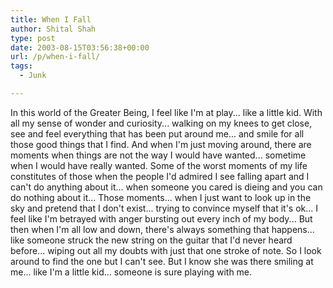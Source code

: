 ```yaml
---
title: When I Fall
author: Shital Shah
type: post
date: 2003-08-15T03:56:38+00:00
url: /p/when-i-fall/
tags:
  - Junk

---
```

In this world of the Greater Being, I feel like I'm at play... like a little kid. With all my sense of wonder and curiosity... walking on my knees to get close, see and feel everything that has been put around me... and smile for all those good things that I find. And when I'm just moving around, there are moments when things are not the way I would have wanted... sometime when I would have really wanted. Some of the worst moments of my life constitutes of those when the people I'd admired I see falling apart and I can't do anything about it... when someone you cared is dieing and you can do nothing about it... Those moments... when I just want to look up in the sky and pretend that I don't exist... trying to convince myself that it's ok... I feel like I'm betrayed with anger bursting out every inch of my body... But then when I'm all low and down, there's always something that happens... like someone struck the new string on the guitar that I'd never heard before... wiping out all my doubts with just that one stroke of note. So I look around to find the one but I can't see. But I know she was there smiling at me... like I'm a little kid... someone is sure playing with me.